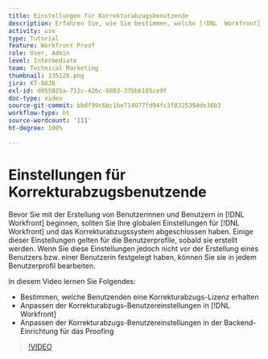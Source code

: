 ```yaml
---
title: Einstellungen für Korrekturabzugsbenutzende
description: Erfahren Sie, wie Sie bestimmen, welche [!DNL  Workfront] -Benutzende eine Proofing-Lizenz erhalten, und passen Sie dann die Benutzereinstellungen in [!DNL Workfront] und in den Backend-Einstellungen an.
activity: use
type: Tutorial
feature: Workfront Proof
role: User, Admin
level: Intermediate
team: Technical Marketing
thumbnail: 335126.png
jira: KT-8826
exl-id: d055825a-712c-426c-8803-37bb6105ce9f
doc-type: video
source-git-commit: bbdf99c6bc1be714077fd94fc3f8325394de36b3
workflow-type: ht
source-wordcount: '111'
ht-degree: 100%

---
```


# Einstellungen für Korrekturabzugsbenutzende

Bevor Sie mit der Erstellung von Benutzerinnen und Benutzern in [!DNL  Workfront] beginnen, sollten Sie Ihre globalen Einstellungen für [!DNL Workfront] und das Korrekturabzugssystem abgeschlossen haben. Einige dieser Einstellungen gelten für die Benutzerprofile, sobald sie erstellt werden. Wenn Sie diese Einstellungen jedoch nicht vor der Erstellung eines Benutzers bzw. einer Benutzerin festgelegt haben, können Sie sie in jedem Benutzerprofil bearbeiten.


In diesem Video lernen Sie Folgendes:

* Bestimmen, welche Benutzenden eine Korrekturabzugs-Lizenz erhalten
* Anpassen der Korrekturabzugs-Benutzereinstellungen in [!DNL  Workfront]
* Anpassen der Korrekturabzugs-Benutzereinstellungen in der Backend-Einrichtung für das Proofing

>[!VIDEO](https://video.tv.adobe.com/v/3432921/?quality=12&learn=on&enablevpops=1&captions=ger)

<!--
Lean More URLs
-->
